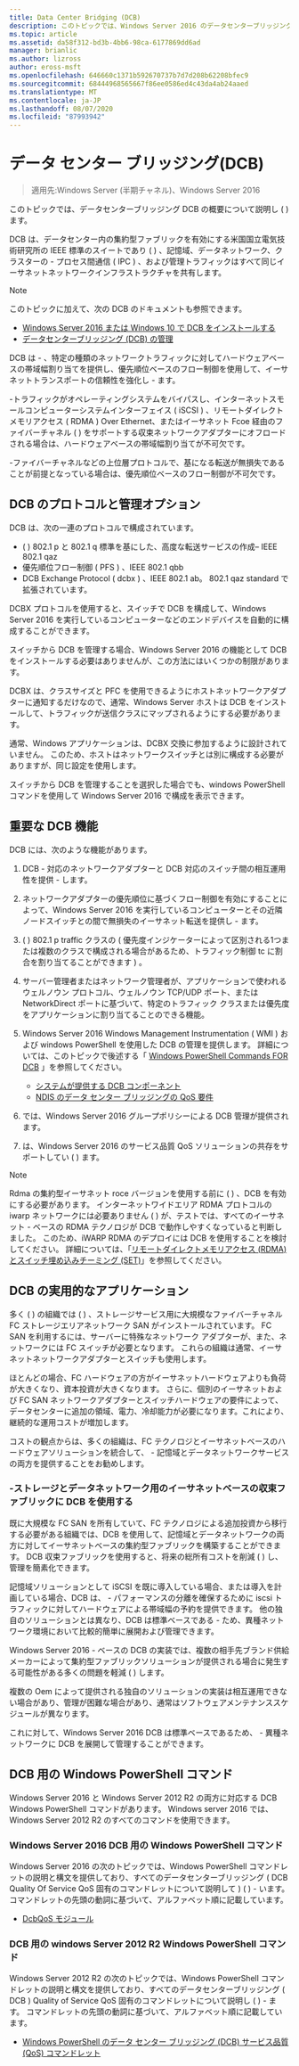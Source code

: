 ```yaml
---
title: Data Center Bridging (DCB)
description: このトピックでは、Windows Server 2016 のデータセンターブリッジングの概要について説明します。
ms.topic: article
ms.assetid: da58f312-bd3b-4bb6-98ca-6177869dd6ad
manager: brianlic
ms.author: lizross
author: eross-msft
ms.openlocfilehash: 646660c1371b592670737b7d7d208b62208bfec9
ms.sourcegitcommit: 68444968565667f86ee0586ed4c43da4ab24aaed
ms.translationtype: MT
ms.contentlocale: ja-JP
ms.lasthandoff: 08/07/2020
ms.locfileid: "87993942"
---
```

# <a name="data-center-bridging-dcb"></a>データ センター ブリッジング\(DCB\)

>適用先:Windows Server (半期チャネル)、Windows Server 2016

このトピックでは、データセンターブリッジング DCB の概要について説明し \( \) ます。

DCB は、データセンター内の集約型ファブリックを有効にする米国国立電気技術研究所の IEEE 標準のスイートであり \( \) 、記憶域、データネットワーク、クラスターの \- プロセス間通信 \( IPC \) 、および管理トラフィックはすべて同じイーサネットネットワークインフラストラクチャを共有します。

>[!NOTE]
>このトピックに加えて、次の DCB のドキュメントも参照できます。
>
>- [Windows Server 2016 または Windows 10 で DCB をインストールする](dcb-install.md)
>- [データセンターブリッジング (DCB) の管理](dcb-manage.md)

DCB は \- 、特定の種類のネットワークトラフィックに対してハードウェアベースの帯域幅割り当てを提供し、優先順位ベースのフロー制御を使用して、イーサネットトランスポートの信頼性を強化し \- ます。

\-トラフィックがオペレーティングシステムをバイパスし、インターネットスモールコンピューターシステムインターフェイス \( iSCSI \) 、リモートダイレクトメモリアクセス \( RDMA \) Over Ethernet、またはイーサネット Fcoe 経由のファイバーチャネル \( \) をサポートする収束ネットワークアダプターにオフロードされる場合は、ハードウェアベースの帯域幅割り当てが不可欠です。

\-ファイバーチャネルなどの上位層プロトコルで、基になる転送が無損失であることが前提となっている場合は、優先順位ベースのフロー制御が不可欠です。

## <a name="dcb-protocols-and-management-options"></a>DCB のプロトコルと管理オプション

DCB は、次の一連のプロトコルで構成されています。

- \( \) 802.1 p と 802.1 q 標準を基にした、高度な転送サービスの作成– IEEE 802.1 qaz
- 優先順位フロー制御 \( PFS \) 、IEEE 802.1 qbb
- DCB Exchange Protocol \( dcbx \) 、IEEE 802.1 ab。 802.1 qaz standard で拡張されています。

DCBX プロトコルを使用すると、スイッチで DCB を構成して、Windows Server 2016 を実行しているコンピューターなどのエンドデバイスを自動的に構成することができます。

スイッチから DCB を管理する場合、Windows Server 2016 の機能として DCB をインストールする必要はありませんが、この方法にはいくつかの制限があります。

DCBX は、クラスサイズと PFC を使用できるようにホストネットワークアダプターに通知するだけなので、通常、Windows Server ホストは DCB をインストールして、トラフィックが送信クラスにマップされるようにする必要があります。

通常、Windows アプリケーションは、DCBX 交換に参加するように設計されていません。 このため、ホストはネットワークスイッチとは別に構成する必要がありますが、同じ設定を使用します。

スイッチから DCB を管理することを選択した場合でも、windows PowerShell コマンドを使用して Windows Server 2016 で構成を表示できます。

##  <a name="important-dcb-functionality"></a>重要な DCB 機能

DCB には、次のような機能があります。

1. DCB \- 対応のネットワークアダプターと DCB 対応のスイッチ間の相互運用性を提供 \- します。

2. ネットワークアダプターの優先順位に基づくフロー制御を有効にすることによって、Windows Server 2016 を実行しているコンピューターとその近隣ノードスイッチとの間で無損失のイーサネット転送を提供し \- ます。

3. \( \) 802.1 p traffic クラスの \( 優先度インジケーターによって区別される1つまたは複数のクラスで構成される場合があるため、トラフィック制御 tc に割合を割り当てることができます \) 。

4. サーバー管理者またはネットワーク管理者が、アプリケーションで使われるウェルノウン プロトコル、ウェルノウン TCP/UDP ポート、または NetworkDirect ポートに基づいて、特定のトラフィック クラスまたは優先度をアプリケーションに割り当てることのできる機能。

5. Windows Server 2016 Windows Management Instrumentation \( WMI \) および windows PowerShell を使用した DCB の管理を提供します。 詳細については、このトピックで後述する「 [Windows PowerShell Commands FOR DCB](#bkmk_wps) 」を参照してください。
    - [システムが提供する DCB コンポーネント](/windows-hardware/drivers/network/system-provided-dcb-components)
    - [NDIS のデータ センター ブリッジングの QoS 要件](/windows-hardware/drivers/network/ndis-qos-requirements-for-data-center-bridging)

6. では、Windows Server 2016 グループポリシーによる DCB 管理が提供されます。

7. は、Windows Server 2016 のサービス品質 QoS ソリューションの共存をサポートしてい \( \) ます。

>[!NOTE]
>Rdma の集約型イーサネット roce バージョンを使用する前に \( \) 、DCB を有効にする必要があります。 インターネットワイドエリア RDMA プロトコルの iwarp ネットワークには必要ありません \( \) が、テストでは、すべてのイーサネット \- ベースの RDMA テクノロジが DCB で動作しやすくなっていると判断しました。 このため、iWARP RDMA のデプロイには DCB を使用することを検討してください。 詳細については、「[リモートダイレクトメモリアクセス (RDMA) とスイッチ埋め込みチーミング (SET)](../../../virtualization/hyper-v-virtual-switch/RDMA-and-Switch-Embedded-Teaming.md)」を参照してください。

##  <a name="practical-applications-of-dcb"></a>DCB の実用的なアプリケーション

多く \( \) の組織では \( \) 、ストレージサービス用に大規模なファイバーチャネル FC ストレージエリアネットワーク SAN がインストールされています。 FC SAN を利用するには、サーバーに特殊なネットワーク アダプターが、また、ネットワークには FC スイッチが必要となります。 これらの組織は通常、イーサネットネットワークアダプターとスイッチも使用します。

ほとんどの場合、FC ハードウェアの方がイーサネットハードウェアよりも負荷が大きくなり、資本投資が大きくなります。 さらに、個別のイーサネットおよび FC SAN ネットワークアダプターとスイッチハードウェアの要件によって、データセンターに追加の領域、電力、冷却能力が必要になります。これにより、継続的な運用コストが増加します。

コストの観点からは、多くの組織は、FC テクノロジとイーサネットベースのハードウェアソリューションを統合して、 \- 記憶域とデータネットワークサービスの両方を提供することをお勧めします。

### <a name="using-dcb-for-an-ethernet-based-converged-fabric-for-storage-and-data-networking"></a>\-ストレージとデータネットワーク用のイーサネットベースの収束ファブリックに DCB を使用する

既に大規模な FC SAN を所有していて、FC テクノロジによる追加投資から移行する必要がある組織では、DCB を使用して、記憶域とデータネットワークの両方に対してイーサネットベースの集約型ファブリックを構築することができます。 DCB 収束ファブリックを使用すると、将来の総所有コストを削減 \( \) し、管理を簡素化できます。

記憶域ソリューションとして iSCSI を既に導入している場合、または導入を計画している場合、DCB は、 \- パフォーマンスの分離を確保するために iscsi トラフィックに対してハードウェアによる帯域幅の予約を提供できます。 他の独自のソリューションとは異なり、DCB は標準ベースである \- ため、異種ネットワーク環境において比較的簡単に展開および管理できます。

Windows Server 2016 \- ベースの DCB の実装では、複数の相手先ブランド供給メーカーによって集約型ファブリックソリューションが提供される場合に発生する可能性がある多くの問題を軽減 \( \) します。

複数の Oem によって提供される独自のソリューションの実装は相互運用できない場合があり、管理が困難な場合があり、通常はソフトウェアメンテナンススケジュールが異なります。

これに対して、Windows Server 2016 DCB は標準ベースであるため、 \- 異種ネットワークに DCB を展開して管理することができます。

## <a name="windows-powershell-commands-for-dcb"></a><a name="bkmk_wps"></a>DCB 用の Windows PowerShell コマンド

Windows Server 2016 と Windows Server 2012 R2 の両方に対応する DCB Windows PowerShell コマンドがあります。 Windows server 2016 では、Windows Server 2012 R2 のすべてのコマンドを使用できます。

### <a name="windows-server-2016-windows-powershell-commands-for-dcb"></a>Windows Server 2016 DCB 用の Windows PowerShell コマンド

Windows Server 2016 の次のトピックでは、Windows PowerShell コマンドレットの説明と構文を提供しており、すべてのデータセンターブリッジング \( DCB Quality Of Service QoS 固有のコマンドレットについて説明して \) \( \) \- います。 コマンドレットの先頭の動詞に基づいて、アルファベット順に記載しています。

- [DcbQoS モジュール](/powershell/module/dcbqos/?view=win10-ps)

### <a name="windows-server-2012-r2-windows-powershell-commands-for-dcb"></a>DCB 用の windows Server 2012 R2 Windows PowerShell コマンド

Windows Server 2012 R2 の次のトピックでは、Windows PowerShell コマンドレットの説明と構文を提供しており、すべてのデータセンターブリッジング \( DCB \) Quality of Service QoS 固有のコマンドレットについて説明し \( \) \- ます。 コマンドレットの先頭の動詞に基づいて、アルファベット順に記載しています。

- [Windows PowerShell のデータ センター ブリッジング (DCB) サービス品質 (QoS) コマンドレット](/powershell/module/dcbqos/?view=win10-ps&viewFallbackFrom=winserverr2-ps)